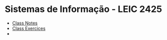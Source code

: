# Sistemas de Informação - LEIC 2425

- [Class Notes](./class_notes/README.md)
- [Class Exercices](./class_exercices/README.md)
- 